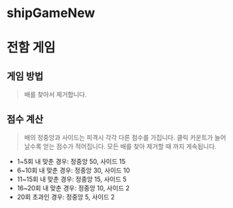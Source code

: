 # shipGameNew

# 전함 게임
## 게임 방법
> 배를 찾아서 제거합니다.
## 점수 계산
> 배의 정중앙과 사이드는 피격시 각각 다른 점수를 가집니다.
> 클릭 카운트가 늘어날수록 얻는 점수가 적어집니다.
> 모든 배를 찾아 제거할 때 까지 게속됩니다.

- 1~5회 내 맞춘 경우:       정중앙 50, 사이드 15
- 6~10회 내 맞춘 경우:      정중앙 30, 사이드 10
- 11~15회 내 맞춘 경우:     정중앙 15, 사이드 5
- 16~20회 내 맞춘 경우:     정중앙 10, 사이드 2
- 20회 초과인 경우:         정중앙 5, 사이드 2 






